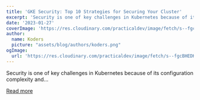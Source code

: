 ```yaml
---
title: 'GKE Security: Top 10 Strategies for Securing Your Cluster'
excerpt: 'Security is one of key challenges in Kubernetes because of its configuration complexity and...'
date: '2023-01-27'
coverImage: 'https://res.cloudinary.com/practicaldev/image/fetch/s--fgcBHEDK--/c_imagga_scale,f_auto,fl_progressive,h_420,q_auto,w_1000/https://dev-to-uploads.s3.amazonaws.com/uploads/articles/g5r8rixqol717iwg3ld1.png'
author:
  name: Koders
  picture: "assets/blog/authors/koders.png"
ogImage:
  url: 'https://res.cloudinary.com/practicaldev/image/fetch/s--fgcBHEDK--/c_imagga_scale,f_auto,fl_progressive,h_420,q_auto,w_1000/https://dev-to-uploads.s3.amazonaws.com/uploads/articles/g5r8rixqol717iwg3ld1.png'
---
```


Security is one of key challenges in Kubernetes because of its configuration complexity and...

[Read more](https://dev.to/castai/gke-security-top-10-strategies-for-securing-your-cluster-1p66)
